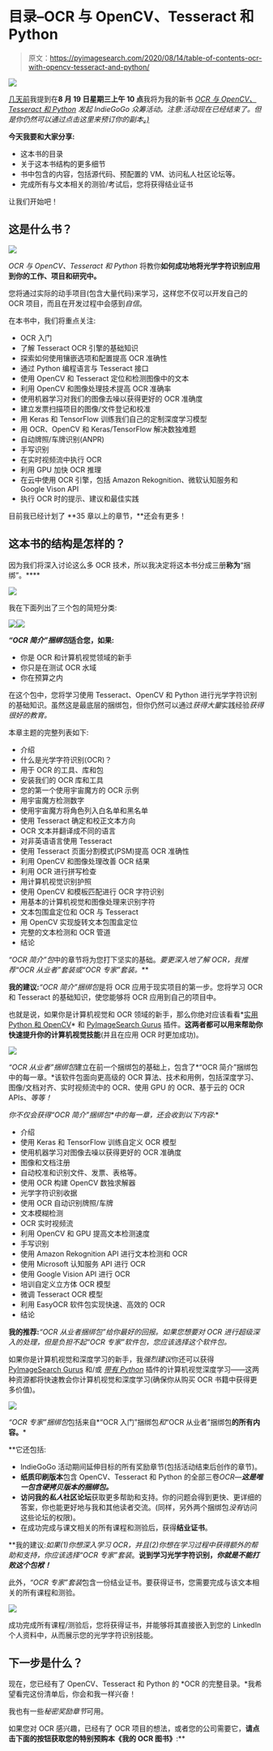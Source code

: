 # 目录–OCR 与 OpenCV、Tesseract 和 Python

> 原文：<https://pyimagesearch.com/2020/08/14/table-of-contents-ocr-with-opencv-tesseract-and-python/>

![](img/42d55d9699dc475c5e2d94e6dc05b5e5.png)

[几天前](https://pyimagesearch.com/2020/08/12/my-ocr-with-opencv-tesseract-and-python-indiegogo-campaign-will-go-live-on-wednesday-august-19th-at-10am-edt/)我提到在**8 月 19 日星期三上午 10 点**我将为我的新书 *[OCR 与 OpenCV、Tesseract 和 Python](https://pyimagesearch.com/ocr-with-opencv-tesseract-and-python/) 发起 IndieGoGo 众筹活动。注意:活动现在已经结束了。但是你仍然可以通过点击这里来预订你的副本[。)](https://pyimagesearch.com/ocr-with-opencv-tesseract-and-python/)*

**今天我要和大家分享:**

*   这本书的目录
*   关于这本书结构的更多细节
*   书中包含的内容，包括源代码、预配置的 VM、访问私人社区论坛等。
*   完成所有与文本相关的测验/考试后，您将获得结业证书

让我们开始吧！

## 这是什么书？

![](img/1fecf06661acc76b78f79ccef8b14933.png)

*OCR 与 OpenCV、Tesseract 和 Python* 将教你**如何成功地将光学字符识别应用到你的工作、项目和研究中。**

您将通过实际的动手项目(包含大量代码)来学习，这样您不仅可以开发自己的 OCR 项目，而且在开发过程中会感到*自信*。

在本书中，我们将重点关注:

*   OCR 入门
*   了解 Tesseract OCR 引擎的基础知识
*   探索如何使用镶嵌选项和配置提高 OCR 准确性
*   通过 Python 编程语言与 Tesseract 接口
*   使用 OpenCV 和 Tesseract 定位和检测图像中的文本
*   利用 OpenCV 和图像处理技术提高 OCR 准确率
*   使用机器学习对我们的图像去噪以获得更好的 OCR 准确度
*   建立发票扫描项目的图像/文件登记和校准
*   用 Keras 和 TensorFlow 训练我们自己的定制深度学习模型
*   用 OCR、OpenCV 和 Keras/TensorFlow 解决数独难题
*   自动牌照/车牌识别(ANPR)
*   手写识别
*   在实时视频流中执行 OCR
*   利用 GPU 加快 OCR 推理
*   在云中使用 OCR 引擎，包括 Amazon Rekognition、微软认知服务和 Google Vison API
*   执行 OCR 时的提示、建议和最佳实践

目前我已经计划了 **35 章以上的章节，**还会有更多！

## 这本书的结构是怎样的？

因为我们将深入讨论这么多 OCR 技术，所以我决定将这本书分成三册**称为**“捆绑”。****

![](img/c1e640b9e80fcfe9ff56a4bcc2c644c9.png)

我在下面列出了三个包的简短分类:

![](img/6d4937656f9aff115d327e01297c42f3.png)![](img/982f061a59c53d63f3255317b185952f.png)

***“OCR 简介”捆绑包*适合您，如果:**

*   你是 OCR 和计算机视觉领域的新手
*   你只是在测试 OCR 水域
*   你在预算之内

在这个包中，您将学习使用 Tesseract、OpenCV 和 Python 进行光学字符识别的基础知识。虽然这是最底层的捆绑包，但你仍然可以通过*获得大量*实践经验*获得很好的教育。*

本章主题的完整列表如下:

*   介绍
*   什么是光学字符识别(OCR)？
*   用于 OCR 的工具、库和包
*   安装我们的 OCR 库和工具
*   您的第一个使用宇宙魔方的 OCR 示例
*   用宇宙魔方检测数字
*   使用宇宙魔方将角色列入白名单和黑名单
*   使用 Tesseract 确定和校正文本方向
*   OCR 文本并翻译成不同的语言
*   对非英语语言使用 Tesseract
*   使用 Tesseract 页面分割模式(PSM)提高 OCR 准确性
*   利用 OpenCV 和图像处理改善 OCR 结果
*   利用 OCR 进行拼写检查
*   用计算机视觉识别护照
*   使用 OpenCV 和模板匹配进行 OCR 字符识别
*   用基本的计算机视觉和图像处理来识别字符
*   文本包围盒定位和 OCR 与 Tesseract
*   用 OpenCV 实现旋转文本包围盒定位
*   完整的文本检测和 OCR 管道
*   结论

*“OCR 简介”包*中的章节将为您打下坚实的基础。**要更深入地了解 OCR，我推荐*“OCR 从业者”套装*或*“OCR 专家”套装。***

**我的建议:***“OCR 简介”捆绑包*是将 OCR 应用于现实项目的第一步。您将学习 OCR 和 Tesseract 的基础知识，使您能够将 OCR 应用到自己的项目中。

也就是说，如果你是计算机视觉和 OCR 领域的新手，那么你绝对应该看看*[实用 Python 和 OpenCV](https://pyimagesearch.com/practical-python-opencv/)* 和 [PyImageSearch Gurus](https://pyimagesearch.com/pyimagesearch-gurus/) 插件。**这两者都可以用来帮助你快速提升你的计算机视觉技能**(并且在应用 OCR 时更加成功)。

![](img/b889096a04b0f9dfeb2395cab794e76a.png)

*“OCR 从业者”捆绑包*建立在前一个捆绑包的基础上，包含了*“OCR 简介”捆绑包中的每一章。*该软件包面向更高级的 OCR 算法、技术和用例，包括深度学习、图像/文档对齐、实时视频流中的 OCR、使用 GPU 的 OCR、基于云的 OCR APIs、*等等！*

**你不仅会获得*“OCR 简介”捆绑包*中的每一章，还会收到以下内容:**

*   介绍
*   使用 Keras 和 TensorFlow 训练自定义 OCR 模型
*   使用机器学习对图像去噪以获得更好的 OCR 准确度
*   图像和文档注册
*   自动校准和识别文件、发票、表格等。
*   使用 OCR 构建 OpenCV 数独求解器
*   光学字符识别收据
*   使用 OCR 自动识别牌照/车牌
*   文本模糊检测
*   OCR 实时视频流
*   利用 OpenCV 和 GPU 提高文本检测速度
*   手写识别
*   使用 Amazon Rekognition API 进行文本检测和 OCR
*   使用 Microsoft 认知服务 API 进行 OCR
*   使用 Google Vision API 进行 OCR
*   培训自定义立方体 OCR 模型
*   微调 Tesseract OCR 模型
*   利用 EasyOCR 软件包实现快速、高效的 OCR
*   结论

**我的推荐:***“OCR 从业者捆绑包”*给你最好的回报。如果您想要对 OCR 进行超级深入的处理，但是负担不起*“OCR 专家”软件包，您应该选择这个软件包。*

如果你是计算机视觉和深度学习的新手，我*强烈建议*你还可以获得 [PyImageSearch Gurus](https://pyimagesearch.com/pyimagesearch-gurus/) 和/或 *[带有 Python](https://pyimagesearch.com/deep-learning-computer-vision-python-book/)* 插件的计算机视觉深度学习——这两种资源都将快速教会你计算机视觉和深度学习(确保你从购买 OCR 书籍中获得更多价值)。

![](img/4a260b1695ed3c930be5422d334f18bc.png)

*“OCR 专家”捆绑包*包括来自*“OCR 入门”捆绑包*和*“OCR 从业者”捆绑包**的所有内容。***

 **它还包括:

*   IndieGoGo 活动期间延伸目标的所有奖励章节(包括活动结束后创作的章节)。
*   **纸质印刷版本**包含 OpenCV、Tesseract 和 Python 的全部三卷*OCR*—***这是唯一包含硬拷贝版本的捆绑包。***
*   **访问我的*私人*社区论坛**获取更多帮助和支持。你的问题会得到更快、更详细的答案，你也能更好地与我和其他读者交流。(同样，另外两个捆绑包*没有*访问这些论坛的权限)。
*   在成功完成与课文相关的所有课程和测验后，获得**结业证书**。

**我的建议:**如果(1)你想深入学习 OCR，并且(2)你想在学习过程中获得额外的帮助和支持，你应该选择*“OCR 专家”套装*。**说到学习光学字符识别，*你就是不能打败这个包袱！***

此外，*“OCR 专家”套装*包含一份结业证书。要获得证书，您需要完成与该文本相关的所有课程和测验。

![](img/fbff49ee8da6c9e1a3525d00a446ec60.png)

成功完成所有课程/测验后，您将获得证书，并能够将其直接嵌入到您的 LinkedIn 个人资料中，从而展示您的光学字符识别技能。

## 下一步是什么？

现在，您已经有了 OpenCV、Tesseract 和 Python 的 *OCR 的完整目录。*我希望看完这份清单后，你会和我一样兴奋！

我也有一些*秘密奖励章节*可用。

如果您对 OCR 感兴趣，已经有了 OCR 项目的想法，或者您的公司需要它，**请点击下面的按钮获取您的特别预购本《我的 OCR 图书》**:**